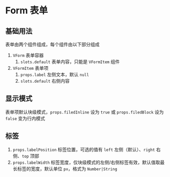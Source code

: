 # Form 表单

## 基础用法

表单由两个组件组成，每个组件由以下部分组成

1. `VForm` 表单容器
   1. `slots.default` 表单内容，只能是 `VFormItem` 组件
2. `VFormItem` 表单项
   1. `props.label` 左侧文本，默认 `null`
   2. `slots.default` 右侧内容

<preview path="./demos/basic.vue"></preview>

## 显示模式

表单项默认块级模式，`props.filedInline` 设为 `true` 或 `props.filedBlock` 设为 `false` 变为行内模式

<preview path="./demos/filed-display.vue"></preview>

## 标签

1. `props.labelPosition` 标签位置，可选的值有 `left` 左侧（默认）、`right` 右侧、`top` 顶部
2. `props.labelWidth` 标签宽度，仅块级模式的左侧/右侧标签有效，默认值取最长标签的宽度，默认单位 `px`，格式为 `Number|String`

<preview path="./demos/label.vue"></preview>

